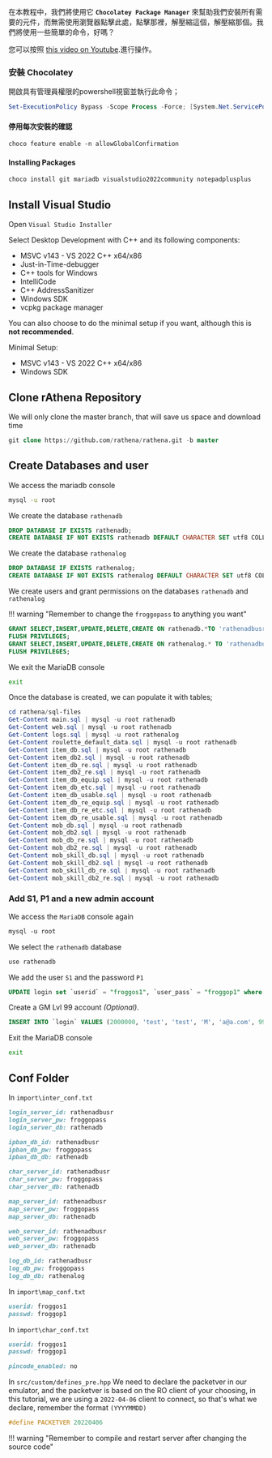 
在本教程中，我們將使用它 **`Chocolatey Package Manager`** 來幫助我們安裝所有需要的元件，而無需使用瀏覽器點擊此處，點擊那裡，解壓縮這個，解壓縮那個。我們將使用一些簡單的命令，好嗎？

您可以按照 [this video on Youtube](https://youtu.be/BWjmgn07VgE).進行操作。

### 安裝 Chocolatey

開啟具有管理員權限的powershell視窗並執行此命令；

```powershell
Set-ExecutionPolicy Bypass -Scope Process -Force; [System.Net.ServicePointManager]::SecurityProtocol = [System.Net.ServicePointManager]::SecurityProtocol -bor 3072; iex ((New-Object System.Net.WebClient).DownloadString('https://community.chocolatey.org/install.ps1'))
```

#### 停用每次安裝的確認
```css
choco feature enable -n allowGlobalConfirmation
```

#### Installing Packages
```css
choco install git mariadb visualstudio2022community notepadplusplus
```


## Install Visual Studio

Open `Visual Studio Installer`

Select Desktop Development with C++ and its following components:

- MSVC v143 - VS 2022 C++ x64/x86
- Just-in-Time-debugger
- C++ tools for Windows
- IntelliCode
- C++ AddressSanitizer
- Windows SDK
- vcpkg package manager

You can also choose to do the minimal setup if you want, although this is **not recommended**.

Minimal Setup:

- MSVC v143 - VS 2022 C++ x64/x86
- Windows SDK

## Clone rAthena Repository

We will only clone the master branch, that will save us space and download time

```sql
git clone https://github.com/rathena/rathena.git -b master
```

## Create Databases and user

We access the mariadb console
```sh
mysql -u root
```

We create the database `rathenadb`

```sql
DROP DATABASE IF EXISTS rathenadb;
CREATE DATABASE IF NOT EXISTS rathenadb DEFAULT CHARACTER SET utf8 COLLATE utf8_general_ci;
```
We create the database `rathenalog`

```sql
DROP DATABASE IF EXISTS rathenalog;
CREATE DATABASE IF NOT EXISTS rathenalog DEFAULT CHARACTER SET utf8 COLLATE utf8_general_ci;
```

We create users and grant permissions on the databases `rathenadb` and `rathenalog`

!!! warning "Remember to change the `froggopass` to anything you want"


```sql
GRANT SELECT,INSERT,UPDATE,DELETE,CREATE ON rathenadb.*TO 'rathenadbusr'@'localhost' IDENTIFIED BY 'froggopass';
FLUSH PRIVILEGES;
GRANT SELECT,INSERT,UPDATE,DELETE,CREATE ON rathenalog.* TO 'rathenadbusr'@'localhost';
FLUSH PRIVILEGES;
```

We exit the MariaDB console
```cmd
exit
```

Once the database is created, we can populate it with tables;

```powershell
cd rathena/sql-files
Get-Content main.sql | mysql -u root rathenadb
Get-Content web.sql | mysql -u root rathenadb
Get-Content logs.sql | mysql -u root rathenalog
Get-Content roulette_default_data.sql | mysql -u root rathenadb
Get-Content item_db.sql | mysql -u root rathenadb
Get-Content item_db2.sql | mysql -u root rathenadb
Get-Content item_db_re.sql | mysql -u root rathenadb
Get-Content item_db2_re.sql | mysql -u root rathenadb
Get-Content item_db_equip.sql | mysql -u root rathenadb
Get-Content item_db_etc.sql | mysql -u root rathenadb
Get-Content item_db_usable.sql | mysql -u root rathenadb
Get-Content item_db_re_equip.sql | mysql -u root rathenadb
Get-Content item_db_re_etc.sql | mysql -u root rathenadb
Get-Content item_db_re_usable.sql | mysql -u root rathenadb
Get-Content mob_db.sql | mysql -u root rathenadb
Get-Content mob_db2.sql | mysql -u root rathenadb
Get-Content mob_db_re.sql | mysql -u root rathenadb
Get-Content mob_db2_re.sql | mysql -u root rathenadb
Get-Content mob_skill_db.sql | mysql -u root rathenadb
Get-Content mob_skill_db2.sql | mysql -u root rathenadb
Get-Content mob_skill_db_re.sql | mysql -u root rathenadb
Get-Content mob_skill_db2_re.sql | mysql -u root rathenadb
```

### Add S1, P1 and a new admin account 

We access the `MariaDB` console again
```css
mysql -u root
```

We select the `rathenadb` database
```css
use rathenadb
```
We add the user `S1` and the password `P1`

```sql
UPDATE login set `userid` = "froggos1", `user_pass` = "froggop1" where `account_id` = 1;
```

Create a GM Lvl 99 account *(Optional)*.
```sql
INSERT INTO `login` VALUES (2000000, 'test', 'test', 'M', 'a@a.com', 99, 0, 0, 0, 0, NULL, '', NULL, 0, '', 0, 0, 0, NULL, 0);
```

Exit the MariaDB console
```cmd
exit
```
## Conf Folder

In `import\inter_conf.txt`

```ruby
login_server_id: rathenadbusr
login_server_pw: froggopass
login_server_db: rathenadb

ipban_db_id: rathenadbusr
ipban_db_pw: froggopass
ipban_db_db: rathenadb

char_server_id: rathenadbusr
char_server_pw: froggopass
char_server_db: rathenadb

map_server_id: rathenadbusr
map_server_pw: froggopass
map_server_db: rathenadb

web_server_id: rathenadbusr
web_server_pw: froggopass
web_server_db: rathenadb

log_db_id: rathenadbusr
log_db_pw: froggopass
log_db_db: rathenalog
```


In `import\map_conf.txt`

```ruby
userid: froggos1
passwd: froggop1
```

In `import\char_conf.txt`

```ruby
userid: froggos1
passwd: froggop1

pincode_enabled: no
```



In `src/custom/defines_pre.hpp`
We need to declare the packetver in our emulator, and the packetver is based on the RO client of your choosing, in this tutorial, we are using a `2022-04-06` client to connect, so that's what we declare, remember the format `(YYYYMMDD)`

```cpp
#define PACKETVER 20220406
```

!!! warning "Remember to compile and restart server after changing the source code"
